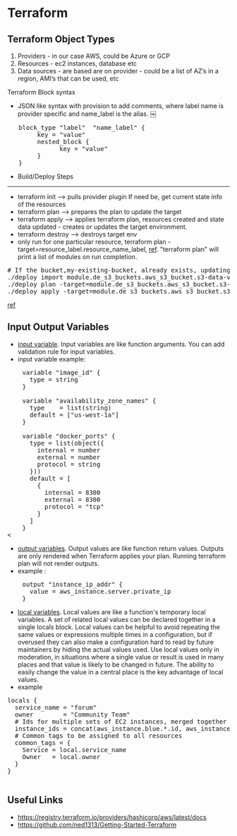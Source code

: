 # Terraform

Terraform Object Types
----------------------
1. Providers - in our case AWS, could be Azure or GCP
2. Resources - ec2 instances, database etc
3. Data sources - are based are on provider - could be a list of AZ’s in a region, AMI’s that can be used, etc


Terraform Block syntax
- JSON like syntax with provision to add comments, where label name is provider specific and name_label is the alias. ￼
<pre>
   block_type "label"  "name_label" {
        key = "value"
        nested_block {
              key = "value"
        }
   }
</pre>

 - Build/Deploy Steps
--------------------
- terraform init —> pulls provider plugin If need be, get current state info of the resources
- terraform plan —> prepares the plan to update the target
- terraform apply —> applies terraform plan, resources created and state data updated - creates or updates the target environment.
- terraform destroy —>  destroys target env
- only run for one particular resource, terraform plan -target=resource_label.resource_name_label, [ref](https://jhooq.com/terraform-run-specific-resource/).
  "terraform plan" will print a list of modules on  run completion.
<pre>
# If the bucket,my-existing-bucket, already exists, updating the bucket info. into the  terraform state.
./deploy import module.de_s3_buckets.aws_s3_bucket.s3-data-vmg my-existing-bucket
./deploy plan -target=module.de_s3_buckets.aws_s3_bucket.s3-data-lake
./deploy apply -target=module.de_s3_buckets.aws_s3_bucket.s3-data-lake
</pre>
[ref](https://stackoverflow.com/questions/64517795/how-do-i-apply-a-lifecycle-rule-to-an-existing-s3-bucket-in-terraform)


Input Output Variables
----------------------
- [input variable](https://www.terraform.io/language/values/variables). Input variables are like function arguments. You
can add validation rule for input variables.
- input variable example: 
 <pre>
    variable "image_id" {
      type = string
    }
    
    variable "availability_zone_names" {
      type    = list(string)
      default = ["us-west-1a"]
    }
    
    variable "docker_ports" {
      type = list(object({
        internal = number
        external = number
        protocol = string
      }))
      default = [
        {
          internal = 8300
          external = 8300
          protocol = "tcp"
        }
      ]
    }
<</pre>
- [output variables](https://www.terraform.io/language/values/outputs). Output values are like function return values. Outputs are only rendered when Terraform applies your plan. Running terraform plan will not render outputs. 
- example : 
<pre>
    output "instance_ip_addr" {
      value = aws_instance.server.private_ip
    }
</pre>

- [local variables](https://www.terraform.io/language/values/locals). Local values are like a function's temporary local
  variables. A set of related local values can be declared together in a single locals block.
  Local values can be helpful to avoid repeating the same values or expressions multiple times in a configuration, but
  if overused they can also make a configuration hard to read by future maintainers by hiding the actual values used.
  Use local values only in moderation, in situations where a single value or result is used in many places and that
  value is likely to be changed in future. The ability to easily change the value in a central place is the key
  advantage of local values.
- example 
<pre>
locals {
  service_name = "forum"
  owner        = "Community Team"
  # Ids for multiple sets of EC2 instances, merged together
  instance_ids = concat(aws_instance.blue.*.id, aws_instance.green.*.id)
  # Common tags to be assigned to all resources
  common_tags = {
    Service = local.service_name
    Owner   = local.owner
  }
}

</pre>



Useful Links
--------------
- https://registry.terraform.io/providers/hashicorp/aws/latest/docs
- https://github.com/ned1313/Getting-Started-Terraform
